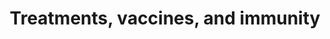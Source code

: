 ---
banner:
  content: 'You can set this component to ''display: true'' to show a banner at the
    top of the page.'
  display: false
  heading: This is a place to place urgent information
layout: category
name: treatments-vaccines-immunity
owner: CDC
questions:
- covid-19-vaccine
- what-treatments-are-available
- are-antibiotics-effective
- are-there-any-medications-i-should-avoid
- if-i-have-recovered-will-i-be-immune
- operation-warp-speed
- why-vaccine
- vaccine-development
- vaccine-costs
- enough-vaccine
- get-vaccine-first
- need-vaccine-if-had-covid
- can-i-donate-convalescent-plasma
- remdesivir-fda-approved
- should-i-take-ivermectin
- are-chloroquine-phosphate-hydroxychloroquine-effective
- should-i-take-aquarium-chloroquine-phosphate
- ads-for-covid-treatments-and-cures
- products-online-claim-to-prevent-or-treat
- should-i-trust-ads-for-products-to-prevent-treat-cure-covid-19
- will-miracle-mineral-solution-cure-covid-19
- what-is-fda-doing-to-protect-people-from-fraud
- i-built-a-diy-ventilator-may-i-sell-it
title: Treatments, vaccines, and immunity
---